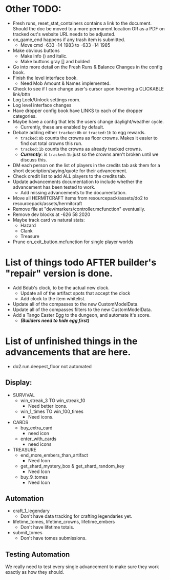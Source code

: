 # Other TODO:
- Fresh runs, reset_stat_containers contains a link to the document. Should the doc be moved to a more permanent location OR as a PDF on tracked out's website URL needs to be adjusted.
- on_game_end happens if any trash item is submitted.
  - Move cmd -633 -14 1983 to -633 -14 1985
- Make obvious buttons
  - Make info () and italic.
  - Make buttons gray [] and bolded
- Go into more detail on the Fresh Runs & Balance Changes in the config book.
- Finish the level interface book.
  - Need Mob Amount & Names implemented.
- Check to see if I can change user's cursor upon hovering a CLICKABLE link/bttn
- Log Lock/Unlock settings room.
- Log level interface changes
- Have dropper config book have LINKS to each of the dropper categories.
- Maybe have a config that lets the users change daylight/weather cycle.
  - Currently, these are enabled by default.
- Debate adding either `tracked:0b` or `tracked:1b` to egg rewards.
    - `tracked:0b` counts the crowns as floor crowns. Makes it easier to find out total crowns this run.
    - `tracked:1b` counts the crowns as already tracked crowns.
    - **_Currently_**: is `tracked:1b` just so the crowns aren't broken until we discuss this.
- DM each person on the list of players in the credits tab ask them for a short description/saying/quote for their advancement.
- Check credit list to add ALL players to the credits tab.
- Update advancements documentation to include whether the advancement has been tested to work.
    - Add missing advancements to the documentation.
- Move all HERMITCRAFT items from resourcepack/assets/do2 to resourcepack/assets/hermitcraft
- Remove file at "dev/markers/controller.mcfunction" eventually.
- Remove dev blocks at -626 58 2020
- Maybe track card vs natural stats:
  - Hazard
  - Clank
  - Treasure
- Prune on_exit_button.mcfunction for single player worlds

# List of things todo AFTER builder's "repair" version is done.
- Add Bdub's clock, to be the actual new clock.
  - Update all of the artifact spots that accept the clock
  - Add clock to the item whitelist.
- Update all of the compasses to the new CustomModelData.
- Update all of the compasses filters to the new CustomModelData.
- Add a Tango Easter Egg to the dungeon, and automate it's score.
    - **_(Builders need to hide egg first)_**
# List of unfinished things in the advancements that are here.
 - do2.run.deepest_floor not automated

## Display:
- SURVIVAL
    - win_streak_3 TO win_streak_10
        - Need better icons.
    - win_1_times TO win_100_times
        - Need icons.
- CARDS
    - buy_extra_card
        - need icon
    - enter_with_cards
        - need icons
- TREASURE
    - end_more_embers_than_artifact
        - Need Icon
    - get_shard_mystery_box & get_shard_random_key
        - Need Icon
    - buy_9_tomes
        - Need Icon
## Automation
- craft_1_legendary
    - Don't have data tracking for crafting legendaries yet.
- lifetime_tomes, lifetime_crowns, lifetime_embers
    - Don't have lifetime totals.
- submit_tomes
    - Don't have tomes submissions.



## Testing Automation
We really need to test every single advancement to make sure they work exactly as how they should.

